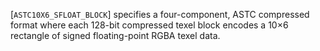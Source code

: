 [`ASTC10X6_SFLOAT_BLOCK`] specifies a four-component, ASTC
compressed format where each 128-bit compressed texel block encodes a
10×6 rectangle of signed floating-point RGBA texel data.